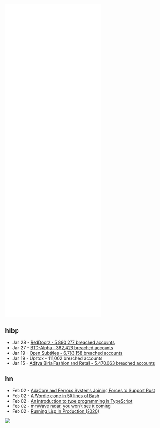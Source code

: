 ![Metrics](https://raw.githubusercontent.com/phixion/phixion/master/metrics.svg)

## hibp

<!--
for https://github.com/phixion/phixion/blob/main/.github/workflows/feeds.yml
-->
<!--START_SECTION:haveibeenpwnd-->
- Jan 28 - [RedDoorz - 5,890,277 breached accounts](https://haveibeenpwned.com/PwnedWebsites#RedDoorz)
- Jan 27 - [BTC-Alpha - 362,426 breached accounts](https://haveibeenpwned.com/PwnedWebsites#BTCAlpha)
- Jan 19 - [Open Subtitles - 6,783,158 breached accounts](https://haveibeenpwned.com/PwnedWebsites#OpenSubtitles)
- Jan 19 - [Upstox - 111,002 breached accounts](https://haveibeenpwned.com/PwnedWebsites#Upstox)
- Jan 15 - [Aditya Birla Fashion and Retail - 5,470,063 breached accounts](https://haveibeenpwned.com/PwnedWebsites#ABFRL)
<!--END_SECTION:haveibeenpwnd-->

## hn

<!--
for https://github.com/phixion/phixion/blob/main/.github/workflows/feeds.yml
-->
<!--START_SECTION:hn-->
- Feb 02 - [AdaCore and Ferrous Systems Joining Forces to Support Rust](https://blog.adacore.com/adacore-and-ferrous-systems-joining-forces-to-support-rust)
- Feb 02 - [A Wordle clone in 50 lines of Bash](https://gist.github.com/huytd/6a1a6a7b34a0d0abcac00b47e3d01513)
- Feb 02 - [An introduction to type programming in TypeScript](https://www.zhenghao.io/posts/type-programming)
- Feb 02 - [mmWave radar, you won't see it coming](https://www.joshhorne.com/mmwave-radar-and-ambient-computing/)
- Feb 02 - [Running Lisp in Production (2020)](https://www.grammarly.com/blog/engineering/running-lisp-in-production/)
<!--END_SECTION:hn-->

<!--
for https://yhype.me
-->
![](https://hit.yhype.me/github/profile?user_id=13013670)
